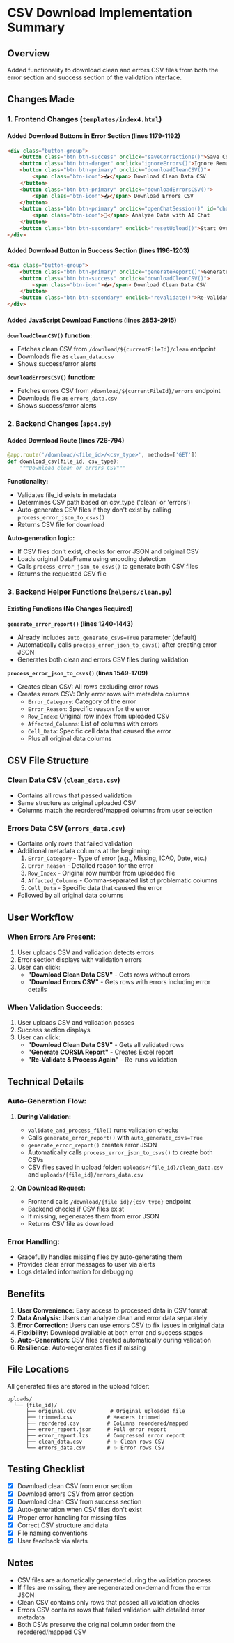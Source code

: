 # CSV Download Implementation Summary

## Overview
Added functionality to download clean and errors CSV files from both the error section and success section of the validation interface.

## Changes Made

### 1. Frontend Changes (`templates/index4.html`)

#### Added Download Buttons in Error Section (lines 1179-1192)
```html
<div class="button-group">
    <button class="btn btn-success" onclick="saveCorrections()">Save Corrections</button>
    <button class="btn btn-danger" onclick="ignoreErrors()">Ignore Remaining Errors</button>
    <button class="btn btn-primary" onclick="downloadCleanCSV()">
        <span class="btn-icon">📥</span> Download Clean Data CSV
    </button>
    <button class="btn btn-primary" onclick="downloadErrorsCSV()">
        <span class="btn-icon">📥</span> Download Errors CSV
    </button>
    <button class="btn btn-primary" onclick="openChatSession()" id="chatButton">
        <span class="btn-icon">💬</span> Analyze Data with AI Chat
    </button>
    <button class="btn btn-secondary" onclick="resetUpload()">Start Over</button>
</div>
```

#### Added Download Button in Success Section (lines 1196-1203)
```html
<div class="button-group">
    <button class="btn btn-primary" onclick="generateReport()">Generate CORSIA Report</button>
    <button class="btn btn-success" onclick="downloadCleanCSV()">
        <span class="btn-icon">📥</span> Download Clean Data CSV
    </button>
    <button class="btn btn-secondary" onclick="revalidate()">Re-Validate & Process Again</button>
</div>
```

#### Added JavaScript Download Functions (lines 2853-2915)

**`downloadCleanCSV()` function:**
- Fetches clean CSV from `/download/${currentFileId}/clean` endpoint
- Downloads file as `clean_data.csv`
- Shows success/error alerts

**`downloadErrorsCSV()` function:**
- Fetches errors CSV from `/download/${currentFileId}/errors` endpoint
- Downloads file as `errors_data.csv`
- Shows success/error alerts

### 2. Backend Changes (`app4.py`)

#### Added Download Route (lines 726-794)
```python
@app.route('/download/<file_id>/<csv_type>', methods=['GET'])
def download_csv(file_id, csv_type):
    """Download clean or errors CSV"""
```

**Functionality:**
- Validates file_id exists in metadata
- Determines CSV path based on csv_type ('clean' or 'errors')
- Auto-generates CSV files if they don't exist by calling `process_error_json_to_csvs()`
- Returns CSV file for download

**Auto-generation logic:**
- If CSV files don't exist, checks for error JSON and original CSV
- Loads original DataFrame using encoding detection
- Calls `process_error_json_to_csvs()` to generate both CSV files
- Returns the requested CSV file

### 3. Backend Helper Functions (`helpers/clean.py`)

#### Existing Functions (No Changes Required)

**`generate_error_report()` (lines 1240-1443)**
- Already includes `auto_generate_csvs=True` parameter (default)
- Automatically calls `process_error_json_to_csvs()` after creating error JSON
- Generates both clean and errors CSV files during validation

**`process_error_json_to_csvs()` (lines 1549-1709)**
- Creates clean CSV: All rows excluding error rows
- Creates errors CSV: Only error rows with metadata columns
  - `Error_Category`: Category of the error
  - `Error_Reason`: Specific reason for the error
  - `Row_Index`: Original row index from uploaded CSV
  - `Affected_Columns`: List of columns with errors
  - `Cell_Data`: Specific cell data that caused the error
  - Plus all original data columns

## CSV File Structure

### Clean Data CSV (`clean_data.csv`)
- Contains all rows that passed validation
- Same structure as original uploaded CSV
- Columns match the reordered/mapped columns from user selection

### Errors Data CSV (`errors_data.csv`)
- Contains only rows that failed validation
- Additional metadata columns at the beginning:
  1. `Error_Category` - Type of error (e.g., Missing, ICAO, Date, etc.)
  2. `Error_Reason` - Detailed reason for the error
  3. `Row_Index` - Original row number from uploaded file
  4. `Affected_Columns` - Comma-separated list of problematic columns
  5. `Cell_Data` - Specific data that caused the error
- Followed by all original data columns

## User Workflow

### When Errors Are Present:
1. User uploads CSV and validation detects errors
2. Error section displays with validation errors
3. User can click:
   - **"Download Clean Data CSV"** - Gets rows without errors
   - **"Download Errors CSV"** - Gets rows with errors including error details

### When Validation Succeeds:
1. User uploads CSV and validation passes
2. Success section displays
3. User can click:
   - **"Download Clean Data CSV"** - Gets all validated rows
   - **"Generate CORSIA Report"** - Creates Excel report
   - **"Re-Validate & Process Again"** - Re-runs validation

## Technical Details

### Auto-Generation Flow:
1. **During Validation:**
   - `validate_and_process_file()` runs validation checks
   - Calls `generate_error_report()` with `auto_generate_csvs=True`
   - `generate_error_report()` creates error JSON
   - Automatically calls `process_error_json_to_csvs()` to create both CSVs
   - CSV files saved in upload folder: `uploads/{file_id}/clean_data.csv` and `uploads/{file_id}/errors_data.csv`

2. **On Download Request:**
   - Frontend calls `/download/{file_id}/{csv_type}` endpoint
   - Backend checks if CSV files exist
   - If missing, regenerates them from error JSON
   - Returns CSV file as download

### Error Handling:
- Gracefully handles missing files by auto-generating them
- Provides clear error messages to user via alerts
- Logs detailed information for debugging

## Benefits

1. **User Convenience:** Easy access to processed data in CSV format
2. **Data Analysis:** Users can analyze clean and error data separately
3. **Error Correction:** Users can use errors CSV to fix issues in original data
4. **Flexibility:** Download available at both error and success stages
5. **Auto-Generation:** CSV files created automatically during validation
6. **Resilience:** Auto-regenerates files if missing

## File Locations

All generated files are stored in the upload folder:
```
uploads/
  └── {file_id}/
      ├── original.csv           # Original uploaded file
      ├── trimmed.csv           # Headers trimmed
      ├── reordered.csv         # Columns reordered/mapped
      ├── error_report.json     # Full error report
      ├── error_report.lzs      # Compressed error report
      ├── clean_data.csv        # ✨ Clean rows CSV
      └── errors_data.csv       # ✨ Error rows CSV
```

## Testing Checklist

- [x] Download clean CSV from error section
- [x] Download errors CSV from error section
- [x] Download clean CSV from success section
- [x] Auto-generation when CSV files don't exist
- [x] Proper error handling for missing files
- [x] Correct CSV structure and data
- [x] File naming conventions
- [x] User feedback via alerts

## Notes

- CSV files are automatically generated during the validation process
- If files are missing, they are regenerated on-demand from the error JSON
- Clean CSV contains only rows that passed all validation checks
- Errors CSV contains rows that failed validation with detailed error metadata
- Both CSVs preserve the original column order from the reordered/mapped CSV

